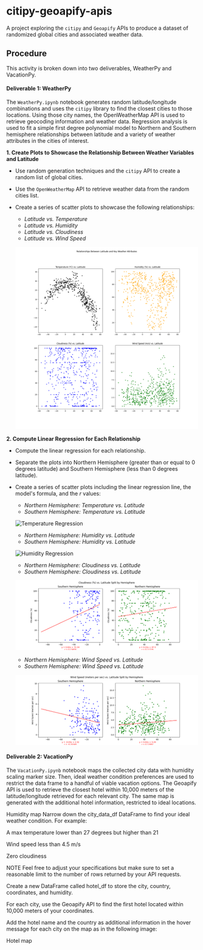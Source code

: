 # citipy-geoapify-apis
A project exploring the `citipy` and `Geoapify` APIs to produce a dataset of randomized global cities and associated weather data.

## Procedure
This activity is broken down into two deliverables, WeatherPy and VacationPy.

#### Deliverable 1: WeatherPy
The `WeatherPy.ipynb` notebook generates random latitude/longitude combinations and uses the `citipy` library to find the closest cities to those locations. Using those city names, the OpenWeatherMap API is used to retrieve geocoding information and weather data. Regression analysis is used to fit a simple first degree polynomial model to Northern and Southern hemisphere relationships between latitude and a variety of weather attributes in the cities of interest.

**1. Create Plots to Showcase the Relationship Between Weather Variables and Latitude**
  - Use random generation techniques and the `citipy` API to create a random list of global cities.
  - Use the `OpenWeatherMap` API to retrieve weather data from the random cities list.
  - Create a series of scatter plots to showcase the following relationships:
    - _Latitude vs. Temperature_
    - _Latitude vs. Humidity_
    - _Latitude vs. Cloudiness_
    - _Latitude vs. Wind Speed_

    ![Latitude Scatterplots](images/latitude_scatterplots.png)

**2. Compute Linear Regression for Each Relationship**
- Compute the linear regression for each relationship.
- Separate the plots into Northern Hemisphere (greater than or equal to 0 degrees latitude) and Southern Hemisphere (less than 0 degrees latitude).
- Create a series of scatter plots including the linear regression line, the model's formula, and the $r$ values:
  - _Northern Hemisphere: Temperature vs. Latitude_
  - _Southern Hemisphere: Temperature vs. Latitude_
  
  ![Temperature Regression](images/Temperature_(ºC)_Regressions.png)
  
  - _Northern Hemisphere: Humidity vs. Latitude_
  - _Southern Hemisphere: Humidity vs. Latitude_

  ![Humidity Regression](images/Humidity_(/%)_Regressions.png)

  - _Northern Hemisphere: Cloudiness vs. Latitude_
  - _Southern Hemisphere: Cloudiness vs. Latitude_

  ![Cloudiness Regression](images/Cloudiness_(%)_Regressions.png)

  - _Northern Hemisphere: Wind Speed vs. Latitude_
  - _Southern Hemisphere: Wind Speed vs. Latitude_

  ![Wind Speed Regression](images/Wind_Speed_(meters_per_sec)_Regressions.png)

#### Deliverable 2: VacationPy
The `VacationPy.ipynb` notebook maps the collected city data with humidity scaling marker size. Then, ideal weather condition preferences are used to restrict the data frame to a handful of viable vacation options. The Geoapify API is used to retrieve the closest hotel within 10,000 meters of the latitude/longitude retrieved for each relevant city. The same map is generated with the additional hotel information, restricted to ideal locations.

Humidity map
Narrow down the city_data_df DataFrame to find your ideal weather condition. For example:

A max temperature lower than 27 degrees but higher than 21

Wind speed less than 4.5 m/s

Zero cloudiness

NOTE
Feel free to adjust your specifications but make sure to set a reasonable limit to the number of rows returned by your API requests.

Create a new DataFrame called hotel_df to store the city, country, coordinates, and humidity.

For each city, use the Geoapify API to find the first hotel located within 10,000 meters of your coordinates.

Add the hotel name and the country as additional information in the hover message for each city on the map as in the following image:

Hotel map
